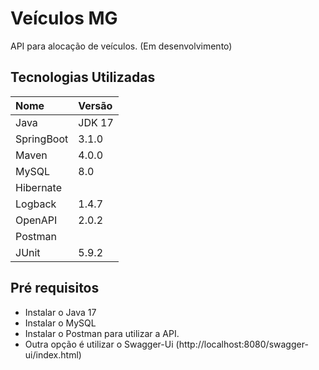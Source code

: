 # Veículos MG

API para alocação de veículos. (Em desenvolvimento)

## Tecnologias Utilizadas

| Nome       | Versão |
|:-----------|:-------|
| Java       | JDK 17 |
| SpringBoot | 3.1.0  |
| Maven      | 4.0.0  |
| MySQL      | 8.0    |
| Hibernate  |        |
| Logback    | 1.4.7  |
| OpenAPI    | 2.0.2  |
| Postman    |        |
| JUnit      | 5.9.2  |

## Pré requisitos

- Instalar o Java 17
- Instalar o MySQL
- Instalar o Postman para utilizar a API.
- Outra opção é utilizar o Swagger-Ui (http://localhost:8080/swagger-ui/index.html)


